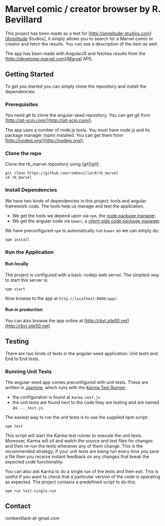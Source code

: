 # Marvel comic / creator browser by R. Bevillard

This project has been made as a test for [http://amplitude-studios.com](Amplitude Studios), it simply allows you to search 
for a Marvel comic or creator and fetch the results. You can see a description of the item as well.

The app has been made with AngularJS and fetches results from the [http://developer.marvel.com](Marvel API).


## Getting Started

To get you started you can simply clone the repository and install the dependencies:

### Prerequisites

You need git to clone the angular-seed repository. You can get git from
[http://git-scm.com/](http://git-scm.com/).

The app uses a number of node.js tools. You must have node.js and
its package manager (npm) installed.  You can get them from [http://nodejs.org/](http://nodejs.org/).

### Clone the repo

Clone the rb_marvel repository using [git][git]:

```
git clone https://github.com/rombevillard/rb_marvel
cd rb_marvel
```

### Install Dependencies

We have two kinds of dependencies in this project: tools and angular framework code.  The tools help
us manage and test the application.

* We get the tools we depend upon via `npm`, the [node package manager](https://www.npmjs.org/).
* We get the angular code via `bower`, a [client-side code package manager](http://bower.io/).

We have preconfigured `npm` to automatically run `bower` so we can simply do:

```
npm install
```

### Run the Application

#### Run locally

The project is configured with a basic nodejs web server. The simplest way to start
this server is:

```
npm start
```

Now browse to the app at `http://localhost:8000/app/`.


#### Run in production

You can also browse the app online at [http://rbvl.site50.net](http://rbvl.site50.net)


## Testing

There are two kinds of tests in the angular-seed application: Unit tests and End to End tests.

### Running Unit Tests

The angular-seed app comes preconfigured with unit tests. These are written in
[Jasmine](http://jasmine.github.io/), which runs with the [Karma Test Runner](http://karma-runner.github.io/).

* the configuration is found at `karma.conf.js`
* the unit tests are found next to the code they are testing and are named as `..._test.js`.

The easiest way to run the unit tests is to use the supplied npm script:

```
npm test
```

This script will start the Karma test runner to execute the unit tests. Moreover, Karma will sit and
watch the source and test files for changes and then re-run the tests whenever any of them change.
This is the recommended strategy; if your unit tests are being run every time you save a file then
you receive instant feedback on any changes that break the expected code functionality.

You can also ask Karma to do a single run of the tests and then exit.  This is useful if you want to
check that a particular version of the code is operating as expected.  The project contains a
predefined script to do this:

```
npm run test-single-run
```

## Contact

rombevillard-at-gmail.com
